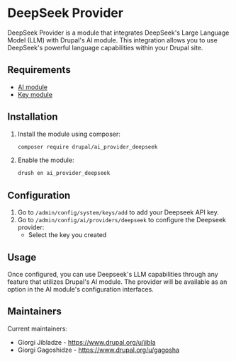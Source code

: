 # DeepSeek Provider

DeepSeek Provider is a module that integrates DeepSeek's Large Language Model (LLM) 
with Drupal's AI module. This integration allows you to use DeepSeek's powerful 
language capabilities within your Drupal site.

## Requirements

* [AI module](https://www.drupal.org/project/ai)
* [Key module](https://www.drupal.org/project/key)

## Installation

1. Install the module using composer:
   ```bash
   composer require drupal/ai_provider_deepseek
   ```

2. Enable the module:
   ```bash
   drush en ai_provider_deepseek
   ```

## Configuration

1. Go to `/admin/config/system/keys/add` to add your Deepseek API key.
2. Go to `/admin/config/ai/providers/deepseek` to configure the Deepseek provider:
   * Select the key you created

## Usage

Once configured, you can use Deepseek's LLM capabilities through any feature that 
utilizes Drupal's AI module. The provider will be available as an option in the AI 
module's configuration interfaces.

## Maintainers

Current maintainers:
* Giorgi Jibladze - https://www.drupal.org/u/jibla
* Giorgi Gagoshidze - https://www.drupal.org/u/gagosha
